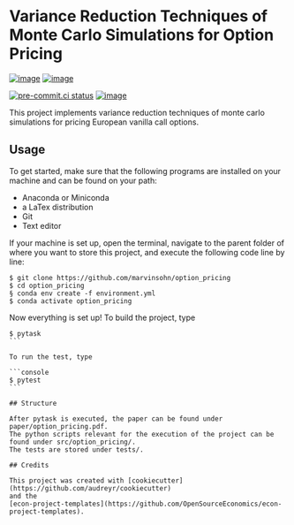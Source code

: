 # Variance Reduction Techniques of Monte Carlo Simulations for Option Pricing

[![image](https://img.shields.io/github/actions/workflow/status/marvinsohn/option_pricing/main.yml?branch=main)](https://github.com/marvinsohn/option_pricing/actions?query=branch%3Amain)
[![image](https://codecov.io/gh/marvinsohn/option_pricing/branch/main/graph/badge.svg)](https://codecov.io/gh/marvinsohn/option_pricing)

[![pre-commit.ci status](https://results.pre-commit.ci/badge/github/marvinsohn/option_pricing/main.svg)](https://results.pre-commit.ci/latest/github/marvinsohn/option_pricing/main)
[![image](https://img.shields.io/badge/code%20style-black-000000.svg)](https://github.com/psf/black)

This project implements variance reduction techniques of monte carlo simulations for
pricing European vanilla call options.

## Usage

To get started, make sure that the following programs are installed on your machine and
can be found on your path:

- Anaconda or Miniconda
- a LaTex distribution
- Git
- Text editor

If your machine is set up, open the terminal, navigate to the parent folder of where you
want to store this project, and execute the following code line by line:

```console
$ git clone https://github.com/marvinsohn/option_pricing
$ cd option_pricing
§ conda env create -f environment.yml
$ conda activate option_pricing
```

Now everything is set up! To build the project, type

````console
$ pytask
```

To run the test, type

```console
$ pytest
```

## Structure

After pytask is executed, the paper can be found under paper/option_pricing.pdf.
The python scripts relevant for the execution of the project can be found under src/option_pricing/.
The tests are stored under tests/.

## Credits

This project was created with [cookiecutter](https://github.com/audreyr/cookiecutter)
and the
[econ-project-templates](https://github.com/OpenSourceEconomics/econ-project-templates).
````
